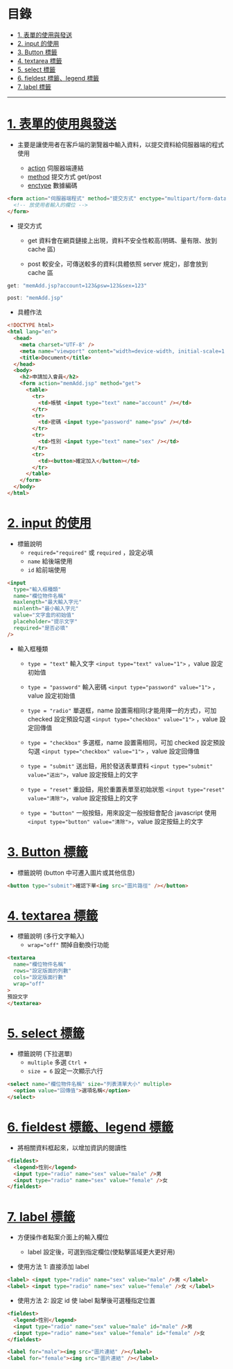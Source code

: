 <h1 id="top">目錄</h1>

- [1. 表單的使用與發送](#s1)
- [2. input 的使用](#s2)
- [3. Button 標籤](#s3)
- [4. textarea 標籤](#s4)
- [5. select 標籤](#s5)
- [6. fieldest 標籤、legend 標籤](#s6)
- [7. label 標籤](#s7)

---

# <a id="s1" class="md-title" href="#top">1. 表單的使用與發送</a>

- 主要是讓使用者在客戶端的瀏覽器中輸入資料，以提交資料給伺服器端的程式使用

  - [action](https://www.w3school.com.cn/tags/att_form_action.asp) 伺服器端連結
  - [method](https://www.w3school.com.cn/tags/att_form_method.asp) 提交方式 get/post
  - [enctype](https://www.w3school.com.cn/tags/att_form_enctype.asp) 數據編碼

```html
<form action="伺服器端程式" method="提交方式" enctype="multipart/form-data">
  <!-- 放使用者輸入的欄位 -->
</form>
```

- 提交方式

  - get 資料會在網頁鏈接上出現，資料不安全性較高(明碼、量有限、放到 cache 區)

  - post 較安全，可傳送較多的資料(具體依照 server 規定)，部會放到 cache 區

```cs
get: "memAdd.jsp?account=123&psw=123&sex=123"
```

```cs
post: "memAdd.jsp"
```

- 具體作法

```html
<!DOCTYPE html>
<html lang="en">
  <head>
    <meta charset="UTF-8" />
    <meta name="viewport" content="width=device-width, initial-scale=1.0" />
    <title>Document</title>
  </head>
  <body>
    <h2>申請加入會員</h2>
    <form action="memAdd.jsp" method="get">
      <table>
        <tr>
          <td>帳號 <input type="text" name="account" /></td>
        </tr>
        <tr>
          <td>密碼 <input type="password" name="psw" /></td>
        </tr>
        <tr>
          <td>性別 <input type="text" name="sex" /></td>
        </tr>
        <tr>
          <td><button>確定加入</button></td>
        </tr>
      </table>
    </form>
  </body>
</html>
```

# <a id="s2" class="md-title" href="#top">2. input 的使用</a>

- 標籤說明
  - `required="required"` 或 `required` ，設定必填
  - `name` 給後端使用
  - `id` 給前端使用

```html
<input
  type="輸入框種類"
  name="欄位物件名稱"
  maxlength="最大輸入字元"
  minlenth="最小輸入字元"
  value="文字盒的初始值"
  placeholder="提示文字"
  required="是否必填"
/>
```

- 輸入框種類

  - `type = "text"` 輸入文字 `<input type="text" value="1">` ，value 設定初始值

  - `type = "password"` 輸入密碼 `<input type="password" value="1">` ，value 設定初始值

  - `type = "radio"` 單選框，name 設置需相同(才能用擇一的方式)，可加 checked 設定預設勾選 `<input type="checkbox" value="1">` ，value 設定回傳值

  - `type = "checkbox"` 多選框，name 設置需相同，可加 checked 設定預設勾選 `<input type="checkbox" value="1">` ，value 設定回傳值

  - `type = "submit"` 送出鈕，用於發送表單資料 `<input type="submit" value="送出">`，value 設定按鈕上的文字

  - `type = "reset"` 重設鈕，用於重置表單至初始狀態 `<input type="reset" value="清除">`，value 設定按鈕上的文字

  - `type = "button"` 一般按鈕，用來設定一般按鈕會配合 javascript 使用 `<input type="button" value="清除">`，value 設定按鈕上的文字

# <a id="s3" class="md-title" href="#top">3. Button 標籤</a>

- 標籤說明 (button 中可遷入圖片或其他信息)

```html
<button type="submit">確認下單<img src="圖片路徑" /></button>
```

# <a id="s4" class="md-title" href="#top">4. textarea 標籤</a>

- 標籤說明 (多行文字輸入)
  - `wrap="off"` 關掉自動換行功能

```html
<textarea
  name="欄位物件名稱"
  rows="設定版面的列數"
  cols="設定版面行數"
  wrap="off"
>
預設文字
</textarea>
```

# <a id="s5" class="md-title" href="#top">5. select 標籤</a>

- 標籤說明 (下拉選單)
  - `multiple` 多選 `Ctrl +`
  - `size = 6` 設定一次顯示六行

```html
<select name="欄位物件名稱" size="列表清單大小" multiple>
  <option value="回傳值">選項名稱</option>
</select>
```

# <a id="s6" class="md-title" href="#top">6. fieldest 標籤、legend 標籤</a>

- 將相關資料框起來，以增加資訊的閱讀性

```html
<fieldest>
  <legend>性別</legend>
  <input type="radio" name="sex" value="male" />男
  <input type="radio" name="sex" value="female" />女
</fieldest>
```

# <a id="s7" class="md-title" href="#top">7. label 標籤</a>

- 方便操作者點案介面上的輸入欄位

  - label 設定後，可選到指定欄位(使點擊區域更大更好用)

- 使用方法 1: 直接添加 label

```html
<label> <input type="radio" name="sex" value="male" />男 </label>
<label> <input type="radio" name="sex" value="female" />女 </label>
```

- 使用方法 2: 設定 id 使 label 點擊後可選種指定位置

```html
<fieldest>
  <legend>性別</legend>
  <input type="radio" name="sex" value="male" id="male" />男
  <input type="radio" name="sex" value="female" id="female" />女
</fieldest>

<label for="male"><img src="圖片連結" /></label>
<label for="female"><img src="圖片連結" /></label>
```
